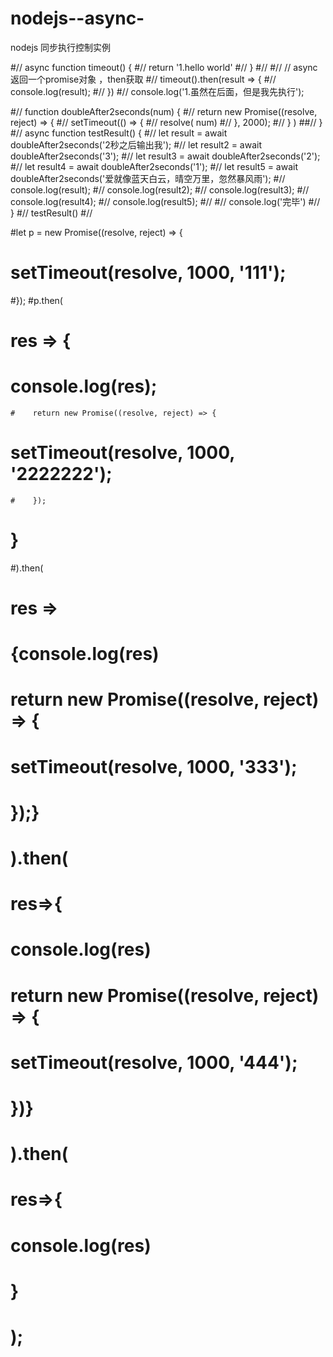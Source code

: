 # nodejs--async-
nodejs 同步执行控制实例




#// async function timeout() {
#//     return '1.hello world'
#// }
#//
#// // async 返回一个promise对象 ，then获取
#// timeout().then(result => {
#//     console.log(result);
#// })
#// console.log('1.虽然在后面，但是我先执行');

#// function doubleAfter2seconds(num) {
#//     return new Promise((resolve, reject) => {
#//         setTimeout(() => {
#//             resolve( num)
#//         }, 2000);
#//     } )
##// }
#// async function testResult() {
#//     let result = await doubleAfter2seconds('2秒之后输出我');
#//     let result2 = await doubleAfter2seconds('3');
#//     let result3 = await doubleAfter2seconds('2');
#//     let result4 = await doubleAfter2seconds('1');
#//     let result5 = await doubleAfter2seconds('爱就像蓝天白云，晴空万里，忽然暴风雨');
#//     console.log(result);
#//     console.log(result2);
#//     console.log(result3);
#//     console.log(result4);
#//     console.log(result5);
#//
#//     console.log('完毕')
#// }
#// testResult()
#//


#let p = new Promise((resolve, reject) => {
 #   setTimeout(resolve, 1000, '111');
#});
#p.then(
 #   res => {
  #      console.log(res);
    #    return new Promise((resolve, reject) => {
   #         setTimeout(resolve, 1000, '2222222');
    #    });
  #  }
#).then(
#        res =>
 #       {console.log(res)
 #          return new Promise((resolve, reject) => {
  #              setTimeout(resolve, 1000, '333');
 #           });}
 #   ).then(
  #      res=>{
#            console.log(res)
# return new Promise((resolve, reject) => {
 #   setTimeout(resolve, 1000, '444');
 # })}
# ).then(
 #   res=>{
  #      console.log(res)
  #  }
# );
